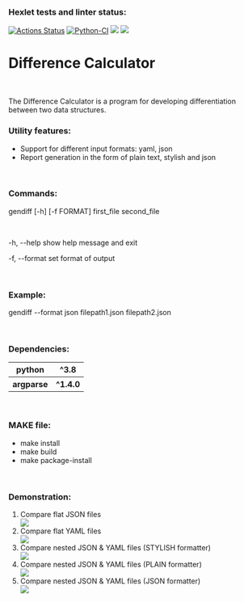 ### Hexlet tests and linter status:
[![Actions Status](https://github.com/Dm1triiSmirnov/python-project-lvl2/workflows/hexlet-check/badge.svg)](https://github.com/Dm1triiSmirnov/python-project-lvl2/actions)
[![Python-CI](https://github.com/Dm1triiSmirnov/python-project-lvl2/workflows/Python-CI/badge.svg)](https://github.com/Dm1triiSmirnov/python-project-lvl2/actions/workflows/pyci.yml)
<a href="https://codeclimate.com/github/Dm1triiSmirnov/python-project-lvl2/maintainability"><img src="https://api.codeclimate.com/v1/badges/21d0f1863670dd2c0671/maintainability" /></a>
<a href="https://codeclimate.com/github/Dm1triiSmirnov/python-project-lvl2/test_coverage"><img src="https://api.codeclimate.com/v1/badges/21d0f1863670dd2c0671/test_coverage" /></a>


# Difference Calculator

<br>


The Difference Calculator is a program for developing differentiation between two data structures.





### Utility features:
<ul>
<li>Support for different input formats: yaml, json
<li>Report generation in the form of plain text, stylish and json
</ul>


<br>


### Commands:
gendiff [-h] [-f FORMAT] first_file second_file

<br>

  -h, --help            show help message and exit

  -f, --format          set format of output

<br>

### Example: 
gendiff --format json filepath1.json filepath2.json

<br>

### Dependencies:
<table>
    <tr>
        <th>python</th>
        <th>^3.8</th>
    </tr>
    <tr>
        <th>argparse</th>
        <th>^1.4.0</th>
    </tr>
</table>


<br>

### MAKE file:
<ul>
<li>make install
<li>make build
<li>make package-install
</ul>


<br>


### Demonstration:

<ol>
<li>Compare flat JSON files</li>
<a href="https://asciinema.org/a/3XlmN2TOFOpyIvKrr7ACPPK2n" target="_blank"><img src="https://asciinema.org/a/3XlmN2TOFOpyIvKrr7ACPPK2n.svg" /></a>

<li>Compare flat YAML files</li>
<a href="https://asciinema.org/a/nVRUnFPaIBFaYgSrEqZRKD8In" target="_blank"><img src="https://asciinema.org/a/nVRUnFPaIBFaYgSrEqZRKD8In.svg" /></a>

<li>Compare nested JSON & YAML files (STYLISH formatter)</li>
<a href="https://asciinema.org/a/RpRXwb4sf2EFYKiwu0SeSz660" target="_blank"><img src="https://asciinema.org/a/RpRXwb4sf2EFYKiwu0SeSz660.svg" /></a>

<li>Compare nested JSON & YAML files (PLAIN formatter)</li>
<a href="https://asciinema.org/a/UKmAX37sZOvJPLH86IkE9TocE" target="_blank"><img src="https://asciinema.org/a/UKmAX37sZOvJPLH86IkE9TocE.svg" /></a>

<li>Compare nested JSON & YAML files (JSON formatter)</li>
<a href="https://asciinema.org/a/iukBgisAMLzQrGuZBYjGF8X8f" target="_blank"><img src="https://asciinema.org/a/iukBgisAMLzQrGuZBYjGF8X8f.svg" /></a>
</ol>